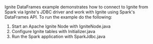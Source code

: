 Ignite DataFrames example demonstrates how to connect to Ignite from Spark via Ignite's JDBC driver and work with Ignite using Spark's 
DataFrames API. To run the example do the following:

1. Start an Apache Ignite Node with IgniteNode.java
2. Configure Ignite tables with Initializer.java
3. Run the Spark application with SparkJdbc.java
